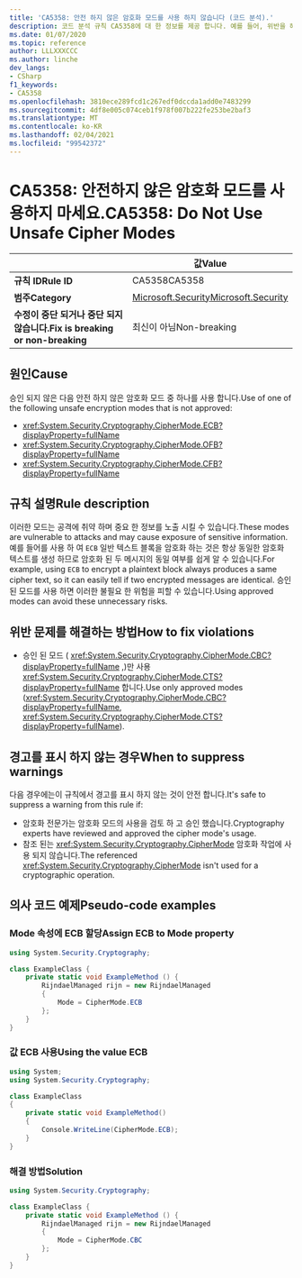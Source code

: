 ```yaml
---
title: 'CA5358: 안전 하지 않은 암호화 모드를 사용 하지 않습니다 (코드 분석).'
description: 코드 분석 규칙 CA5358에 대 한 정보를 제공 합니다. 예를 들어, 위반을 해결 하는 방법, 위반 하는 경우를 포함 합니다.
ms.date: 01/07/2020
ms.topic: reference
author: LLLXXXCCC
ms.author: linche
dev_langs:
- CSharp
f1_keywords:
- CA5358
ms.openlocfilehash: 3810ece289fcd1c267edf0dccda1add0e7483299
ms.sourcegitcommit: 4df8e005c074ceb1f978f007b222fe253be2baf3
ms.translationtype: MT
ms.contentlocale: ko-KR
ms.lasthandoff: 02/04/2021
ms.locfileid: "99542372"
---
```

# <a name="ca5358-do-not-use-unsafe-cipher-modes"></a><span data-ttu-id="a6db3-103">CA5358: 안전하지 않은 암호화 모드를 사용하지 마세요.</span><span class="sxs-lookup"><span data-stu-id="a6db3-103">CA5358: Do Not Use Unsafe Cipher Modes</span></span>

| | <span data-ttu-id="a6db3-104">값</span><span class="sxs-lookup"><span data-stu-id="a6db3-104">Value</span></span> |
|-|-|
| <span data-ttu-id="a6db3-105">**규칙 ID**</span><span class="sxs-lookup"><span data-stu-id="a6db3-105">**Rule ID**</span></span> |<span data-ttu-id="a6db3-106">CA5358</span><span class="sxs-lookup"><span data-stu-id="a6db3-106">CA5358</span></span>|
| <span data-ttu-id="a6db3-107">**범주**</span><span class="sxs-lookup"><span data-stu-id="a6db3-107">**Category**</span></span> |[<span data-ttu-id="a6db3-108">Microsoft.Security</span><span class="sxs-lookup"><span data-stu-id="a6db3-108">Microsoft.Security</span></span>](security-warnings.md)|
| <span data-ttu-id="a6db3-109">**수정이 중단 되거나 중단 되지 않습니다.**</span><span class="sxs-lookup"><span data-stu-id="a6db3-109">**Fix is breaking or non-breaking**</span></span> |<span data-ttu-id="a6db3-110">최신이 아님</span><span class="sxs-lookup"><span data-stu-id="a6db3-110">Non-breaking</span></span>|

## <a name="cause"></a><span data-ttu-id="a6db3-111">원인</span><span class="sxs-lookup"><span data-stu-id="a6db3-111">Cause</span></span>

<span data-ttu-id="a6db3-112">승인 되지 않은 다음 안전 하지 않은 암호화 모드 중 하나를 사용 합니다.</span><span class="sxs-lookup"><span data-stu-id="a6db3-112">Use of one of the following unsafe encryption modes that is not approved:</span></span>

- <xref:System.Security.Cryptography.CipherMode.ECB?displayProperty=fullName>
- <xref:System.Security.Cryptography.CipherMode.OFB?displayProperty=fullName>
- <xref:System.Security.Cryptography.CipherMode.CFB?displayProperty=fullName>

## <a name="rule-description"></a><span data-ttu-id="a6db3-113">규칙 설명</span><span class="sxs-lookup"><span data-stu-id="a6db3-113">Rule description</span></span>

<span data-ttu-id="a6db3-114">이러한 모드는 공격에 취약 하며 중요 한 정보를 노출 시킬 수 있습니다.</span><span class="sxs-lookup"><span data-stu-id="a6db3-114">These modes are vulnerable to attacks and may cause exposure of sensitive information.</span></span> <span data-ttu-id="a6db3-115">예를 들어를 사용 하 여 `ECB` 일반 텍스트 블록을 암호화 하는 것은 항상 동일한 암호화 텍스트를 생성 하므로 암호화 된 두 메시지의 동일 여부를 쉽게 알 수 있습니다.</span><span class="sxs-lookup"><span data-stu-id="a6db3-115">For example, using `ECB` to encrypt a plaintext block always produces a same cipher text, so it can easily tell if two encrypted messages are identical.</span></span> <span data-ttu-id="a6db3-116">승인 된 모드를 사용 하면 이러한 불필요 한 위험을 피할 수 있습니다.</span><span class="sxs-lookup"><span data-stu-id="a6db3-116">Using approved modes can avoid these unnecessary risks.</span></span>

## <a name="how-to-fix-violations"></a><span data-ttu-id="a6db3-117">위반 문제를 해결하는 방법</span><span class="sxs-lookup"><span data-stu-id="a6db3-117">How to fix violations</span></span>

- <span data-ttu-id="a6db3-118">승인 된 모드 ( <xref:System.Security.Cryptography.CipherMode.CBC?displayProperty=fullName> ,)만 사용 <xref:System.Security.Cryptography.CipherMode.CTS?displayProperty=fullName> 합니다.</span><span class="sxs-lookup"><span data-stu-id="a6db3-118">Use only approved modes (<xref:System.Security.Cryptography.CipherMode.CBC?displayProperty=fullName>, <xref:System.Security.Cryptography.CipherMode.CTS?displayProperty=fullName>).</span></span>

## <a name="when-to-suppress-warnings"></a><span data-ttu-id="a6db3-119">경고를 표시 하지 않는 경우</span><span class="sxs-lookup"><span data-stu-id="a6db3-119">When to suppress warnings</span></span>

<span data-ttu-id="a6db3-120">다음 경우에는이 규칙에서 경고를 표시 하지 않는 것이 안전 합니다.</span><span class="sxs-lookup"><span data-stu-id="a6db3-120">It's safe to suppress a warning from this rule if:</span></span>

- <span data-ttu-id="a6db3-121">암호화 전문가는 암호화 모드의 사용을 검토 하 고 승인 했습니다.</span><span class="sxs-lookup"><span data-stu-id="a6db3-121">Cryptography experts have reviewed and approved the cipher mode's usage.</span></span>
- <span data-ttu-id="a6db3-122">참조 된는 <xref:System.Security.Cryptography.CipherMode> 암호화 작업에 사용 되지 않습니다.</span><span class="sxs-lookup"><span data-stu-id="a6db3-122">The referenced <xref:System.Security.Cryptography.CipherMode> isn't used for a cryptographic operation.</span></span>

## <a name="pseudo-code-examples"></a><span data-ttu-id="a6db3-123">의사 코드 예제</span><span class="sxs-lookup"><span data-stu-id="a6db3-123">Pseudo-code examples</span></span>

### <a name="assign-ecb-to-mode-property"></a><span data-ttu-id="a6db3-124">Mode 속성에 ECB 할당</span><span class="sxs-lookup"><span data-stu-id="a6db3-124">Assign ECB to Mode property</span></span>

```csharp
using System.Security.Cryptography;

class ExampleClass {
    private static void ExampleMethod () {
        RijndaelManaged rijn = new RijndaelManaged
        {
            Mode = CipherMode.ECB
        };
    }
}
```

### <a name="using-the-value-ecb"></a><span data-ttu-id="a6db3-125">값 ECB 사용</span><span class="sxs-lookup"><span data-stu-id="a6db3-125">Using the value ECB</span></span>

```csharp
using System;
using System.Security.Cryptography;

class ExampleClass
{
    private static void ExampleMethod()
    {
        Console.WriteLine(CipherMode.ECB);
    }
}
```

### <a name="solution"></a><span data-ttu-id="a6db3-126">해결 방법</span><span class="sxs-lookup"><span data-stu-id="a6db3-126">Solution</span></span>

```csharp
using System.Security.Cryptography;

class ExampleClass {
    private static void ExampleMethod () {
        RijndaelManaged rijn = new RijndaelManaged
        {
            Mode = CipherMode.CBC
        };
    }
}
```
